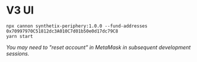 # V3 UI

```
npx cannon synthetix-periphery:1.0.0 --fund-addresses 0x70997970C51812dc3A010C7d01b50e0d17dc79C8
yarn start
```

_You may need to "reset account" in MetaMask in subsequent development sessions._
